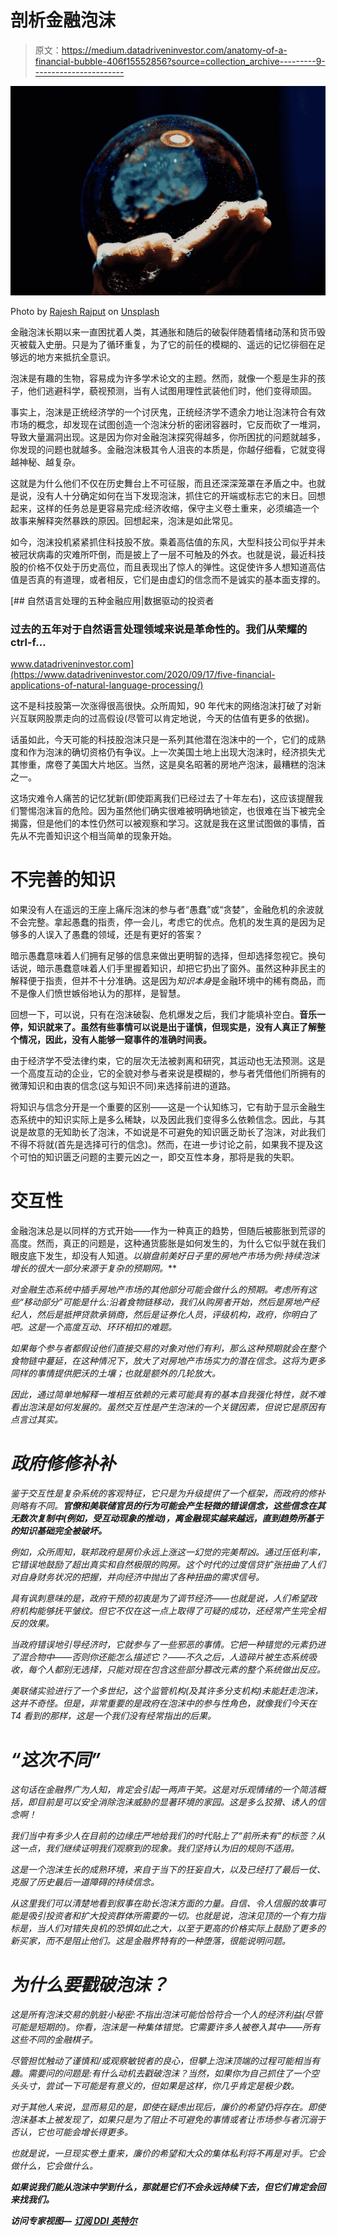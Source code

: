 # 剖析金融泡沫

> 原文：<https://medium.datadriveninvestor.com/anatomy-of-a-financial-bubble-406f15552856?source=collection_archive---------9----------------------->

![](img/943470e10e28c71e19dafaaf8253c35a.png)

Photo by [Rajesh Rajput](https://unsplash.com/@rrajputphotography?utm_source=medium&utm_medium=referral) on [Unsplash](https://unsplash.com?utm_source=medium&utm_medium=referral)

金融泡沫长期以来一直困扰着人类，其通胀和随后的破裂伴随着情绪动荡和货币毁灭被载入史册。只是为了循环重复，为了它的前任的模糊的、遥远的记忆徘徊在足够远的地方来抵抗全意识。

泡沫是有趣的生物，容易成为许多学术论文的主题。然而，就像一个惹是生非的孩子，他们逃避科学，藐视预测，当有人试图用理性武装他们时，他们变得顽固。

事实上，泡沫是正统经济学的一个讨厌鬼，正统经济学不遗余力地让泡沫符合有效市场的概念，却发现在试图创造一个泡沫分析的密闭容器时，它反而砍了一堆洞，导致大量漏洞出现。这是因为你对金融泡沫探究得越多，你所困扰的问题就越多，你发现的问题也就越多。金融泡沫极其令人沮丧的本质是，你越仔细看，它就变得越神秘、越复杂。

这就是为什么他们不仅在历史舞台上不可征服，而且还深深笼罩在矛盾之中。也就是说，没有人十分确定如何在当下发现泡沫，抓住它的开端或标志它的末日。回想起来，这样的任务总是更容易完成:经济收缩，保守主义卷土重来，必须编造一个故事来解释突然暴跌的原因。回想起来，泡沫是如此常见。

如今，泡沫投机紧紧抓住科技股不放。乘着高估值的东风，大型科技公司似乎并未被冠状病毒的灾难所吓倒，而是披上了一层不可触及的外衣。也就是说，最近科技股的价格不仅处于历史高位，而且表现出了惊人的弹性。这促使许多人想知道高估值是否真的有道理，或者相反，它们是由虚幻的信念而不是诚实的基本面支撑的。

[](https://www.datadriveninvestor.com/2020/09/17/five-financial-applications-of-natural-language-processing/) [## 自然语言处理的五种金融应用|数据驱动的投资者

### 过去的五年对于自然语言处理领域来说是革命性的。我们从荣耀的 ctrl-f…

www.datadriveninvestor.com](https://www.datadriveninvestor.com/2020/09/17/five-financial-applications-of-natural-language-processing/) 

这不是科技股第一次涨得很高很快。众所周知，90 年代末的网络泡沫打破了对新兴互联网股票走向的过高假设(尽管可以肯定地说，今天的估值有更多的依据)。

话虽如此，今天可能的科技股泡沫只是一系列其他潜在泡沫中的一个，它们的成熟度和作为泡沫的确切资格仍有争议。上一次美国土地上出现大泡沫时，经济损失尤其惨重，席卷了美国大片地区。当然，这是臭名昭著的房地产泡沫，最糟糕的泡沫之一。

这场灾难令人痛苦的记忆犹新(即使距离我们已经过去了十年左右)，这应该提醒我们警惕泡沫盲的危险。因为虽然他们确实很难被明确地锁定，也很难在当下被完全揭露，但是他们的本性仍然可以被观察和学习。这就是我在这里试图做的事情，首先从不完善知识这个相当简单的现象开始。

# 不完善的知识

如果没有人在遥远的王座上痛斥泡沫的参与者“愚蠢”或“贪婪”，金融危机的余波就不会完整。拿起愚蠢的指责，停一会儿，考虑它的优点。危机的发生真的是因为足够多的人误入了愚蠢的领域，还是有更好的答案？

暗示愚蠢意味着人们拥有足够的信息来做出更明智的选择，但却选择忽视它。换句话说，暗示愚蠢意味着人们手里握着知识，却把它扔出了窗外。虽然这种非民主的解释便于指责，但并不十分准确。这是因为*知识本身*是金融环境中的稀有商品，而不是像人们愤世嫉俗地认为的那样，是智慧。

回想一下，可以说，只有在泡沫破裂、危机爆发之后，我们才能填补空白。**音乐一停，知识就来了。虽然有些事情可以说是出于谨慎，但现实是，没有人真正了解整个情况，因此，没有人能够一窥事件的准确时间表。**

由于经济学不受法律约束，它的层次无法被剥离和研究，其运动也无法预测。这是一个高度互动的企业，它的全貌对参与者来说是模糊的，参与者凭借他们所拥有的微薄知识和由衷的信念(这与知识不同)来选择前进的道路。

将知识与信念分开是一个重要的区别——这是一个认知练习，它有助于显示金融生态系统中的知识实际上是多么稀缺，以及因此我们变得多么依赖信念。因此，与其说是故意的无知助长了泡沫，不如说是不可避免的知识匮乏助长了泡沫，对此我们不得不将就(首先是选择可行的信念)。然而，在进一步讨论之前，如果我不提及这个可怕的知识匮乏问题的主要元凶之一，即交互性本身，那将是我的失职。

# 交互性

金融泡沫总是以同样的方式开始——作为一种真正的趋势，但随后被膨胀到荒谬的高度。然而，真正的问题是，这种通货膨胀是如何发生的，为什么它似乎就在我们眼皮底下发生，却没有人知道。**以崩盘前美好日子里的房地产市场为例:持续泡沫增长的很大一部分来源于复杂的预期网*。***

*对金融生态系统中插手房地产市场的其他部分可能会做什么的预期。考虑所有这些“移动部分”可能是什么:沿着食物链移动，我们从购房者开始，然后是房地产经纪人，然后是抵押贷款承销商，然后是证券化人员，评级机构，政府，你明白了吧。这是一个高度互动、环环相扣的难题。*

*如果每个参与者都假设他们直接交易的对象对他们有利，那么这种预期就会在整个食物链中蔓延，在这种情况下，放大了对房地产市场实力的潜在信念。这将为更多同样的事情提供肥沃的土壤；也就是额外的几轮放大。*

*因此，通过简单地解释一堆相互依赖的元素可能具有的基本自我强化特性，就不难看出泡沫是如何发展的。虽然交互性是产生泡沫的一个关键因素，但说它是原因有点言过其实。*

# *政府修修补补*

*鉴于交互性是复杂系统的客观特征，它只是为升级提供了一个框架，而政府的修补则略有不同。**官僚和美联储官员的行为可能会产生轻微的错误信念，这些信念在其无数次复制中(例如，受互动现象的推动)，离金融现实越来越远，直到趋势所基于的知识基础完全被破坏。***

*例如，众所周知，联邦政府是房价永远上涨这一幻觉的完美帮凶。通过压低利率，它错误地鼓励了超出真实和自然极限的购房。这个时代的过度信贷扩张扭曲了人们对自身财务状况的把握，并向经济中抛出了各种扭曲的需求信号。*

*具有讽刺意味的是，政府干预的初衷是为了调节经济——也就是说，人们希望政府机构能够抚平皱纹。但它不仅在这一点上取得了可疑的成功，还经常产生完全相反的效果。*

*当政府错误地引导经济时，它就参与了一些邪恶的事情。它把一种错觉的元素扔进了混合物中——否则你还能怎么描述它？——不久之后，人造碎片被生态系统吸收，每个人都别无选择，只能对现在包含这些部分篡改元素的整个系统做出反应。*

*美联储实验进行了一个多世纪，这个监管机构(及其许多分支机构)未能赶走泡沫，这并不奇怪。但是，非常重要的是政府在泡沫中的参与性角色，就像我们今天在 T4 看到的那样，这是一个我们没有经常指出的后果。*

# *“这次不同”*

*这句话在金融界广为人知，肯定会引起一两声干笑。这是对乐观情绪的一个简洁概括，即目前是可以安全消除泡沫威胁的显著环境的家园。这是多么狡猾、诱人的信念啊！*

*我们当中有多少人在目前的边缘庄严地给我们的时代贴上了“前所未有”的标签？从这一点，我们继续证明我们观察到的现象。我们坚持认为旧的规则不适用。*

*这是一个泡沫生长的成熟环境，来自于当下的狂妄自大，以及已经打了最后一仗、克服了历史最后一道障碍的持续信念。*

*从这里我们可以清楚地看到叙事在助长泡沫方面的力量。自信、令人信服的故事可能是吸引投资者和扩大投资群体所需要的一切。也就是说，泡沫见顶的一个有力指标是，当人们对错失良机的恐惧如此之大，以至于更高的价格实际上鼓励了更多的新买家，而不是阻止他们。这是金融界特有的一种堕落，很能说明问题。*

# ***为什么要戳破泡沫？***

*这是所有泡沫交易的肮脏小秘密:不指出泡沫可能恰恰符合一个人的经济利益(尽管可能是短期的)。你看，泡沫是一种集体错觉。它需要许多人被卷入其中——所有这些不同的金融棋子。*

*尽管担忧触动了谨慎和/或观察敏锐者的良心，但攀上泡沫顶端的过程可能相当有趣。需要问的问题是:有什么动机去戳破泡沫？当然，如果你为自己抓住了一个空头头寸，尝试一下可能是有意义的，但如果是这样，你几乎肯定是极少数。*

*对于其他人来说，显而易见的是，即使在疑虑出现后，廉价的希望仍将存在。即使泡沫基本上被发现了，如果只是为了阻止不可避免的事情或者让市场参与者沉溺于否认，它也可能会增长得更多。*

*也就是说，一旦现实卷土重来，廉价的希望和大众的集体私利将不再是对手。它会做什么，它会做什么。*

***如果说我们能从泡沫中学到什么，那就是它们不会永远持续下去，但它们肯定会回来找我们。***

***访问专家视图—** [**订阅 DDI 英特尔**](https://datadriveninvestor.com/ddi-intel)*